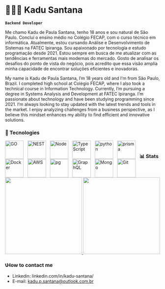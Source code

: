 # 👩🏻‍💻 Kadu Santana

**`Backend Developer`**

Me chamo Kadu de Paula Santana, tenho 18 anos e sou natural de São Paulo. Concluí o ensino médio no Colégio FECAP, com o curso técnico em informática. Atualmente, estou cursando Análise e Desenvolvimento de Sistemas na FATEC Ipiranga. Sou apaixonado por tecnologia e estudo programação desde 2021. Estou sempre em busca de me atualizar com as tendências e ferramentas mais modernas do mercado. Gosto de analisar os desafios do ponto de vista do negócio, pois acredito que essa visão amplia minha capacidade de encontrar soluções eficientes e inovadoras.

My name is Kadu de Paula Santana, I’m 18 years old and I’m from São Paulo, Brazil. I completed high school at Colégio FECAP, where I also took a technical course in Information Technology. Currently, I’m pursuing a degree in Systems Analysis and Development at FATEC Ipiranga. I’m passionate about technology and have been studying programming since 2021. I’m always looking to stay updated with the latest trends and tools in the market. I enjoy analyzing challenges from a business perspective, as I believe this mindset enhances my ability to find efficient and innovative solutions.

### 🤖 Tecnologies

<img 
    align="left" 
    alt="GO"
    title="GO" 
    width="60px" 
    style="padding-right: 10px;" 
    src="https://cdn.jsdelivr.net/gh/devicons/devicon@latest/icons/go/go-original-wordmark.svg" 
/>
<img 
    align="left" 
    alt="NEST" 
    title="NEST"
    width="60px" 
    style="padding-right: 10px;" 
    src="https://cdn.jsdelivr.net/gh/devicons/devicon@latest/icons/nestjs/nestjs-original-wordmark.svg" 
/>
<img 
    align="left" 
    alt="Node" 
    title="Node"
    width="60px" 
    style="padding-right: 10px;" 
    src="https://cdn.jsdelivr.net/gh/devicons/devicon@latest/icons/nodejs/nodejs-original-wordmark.svg" 
/>
<img 
    align="left" 
    alt="TypeScript"
    title="TypeScript" 
    width="60px" 
    style="padding-right: 10px;" 
    src="https://cdn.jsdelivr.net/gh/devicons/devicon@latest/icons/typescript/typescript-original.svg" 
/>
<img 
    align="left" 
    alt="python"
    title="python" 
    width="60px" 
    style="padding-right: 10px;" 
    src="https://cdn.jsdelivr.net/gh/devicons/devicon@latest/icons/python/python-original-wordmark.svg" 
/>
<img 
    align="left" 
    alt="prisma" 
    title="prisma"
    width="60px" 
    style="padding-right: 10px;" 
    src="https://cdn.jsdelivr.net/gh/devicons/devicon@latest/icons/prisma/prisma-original-wordmark.svg" 
/>
<img 
    align="left" 
    alt="Docker"
    title="Docker" 
    width="60px" 
    style="padding-right: 10px;" 
    src="https://cdn.jsdelivr.net/gh/devicons/devicon@latest/icons/docker/docker-original-wordmark.svg" 
/>
<img 
    align="left" 
    alt="AWS" 
    title="AWS"
    width="60px" 
    style="padding-right: 10px;" 
    src="https://cdn.jsdelivr.net/gh/devicons/devicon@latest/icons/amazonwebservices/amazonwebservices-original-wordmark.svg" 
/>
<img 
    align="left" 
    alt="pg" 
    title="pg"
    width="60px" 
    style="padding-right: 10px;" 
    src="https://cdn.jsdelivr.net/gh/devicons/devicon@latest/icons/postgresql/postgresql-original-wordmark.svg" 
/>
<img 
    align="left" 
    alt="GraphQL" 
    title="GraphQL"
    width="60px" 
    style="padding-right: 10px;" 
    src="https://cdn.jsdelivr.net/gh/devicons/devicon@latest/icons/graphql/graphql-plain-wordmark.svg" 
/>
<img 
    align="left" 
    alt="Mongo" 
    title="Mongo"
    width="60px" 
    style="padding-right: 10px;" 
    src="https://cdn.jsdelivr.net/gh/devicons/devicon@latest/icons/mongodb/mongodb-original-wordmark.svg" 
/>
<img 
    align="left" 
    alt="Git" 
    title="Git"
    width="60px" 
    style="padding-right: 10px;" 
    src="https://cdn.jsdelivr.net/gh/devicons/devicon@latest/icons/git/git-original.svg" 
/>
<br/>

### 📊 Stats
<div>
  <a href="https://github.com/KaduSantanaDev/SantanaDEVbr">
  <img height="250em" src="https://github-readme-stats.vercel.app/api/top-langs/?username=KaduSantanaDev&langs_count=8&theme=radical"/>
  <img height="250em" src="https://github-readme-stats.vercel.app/api?username=KaduSantanaDev&show_icons=true&theme=radical"/>
  </a>

</div>



### 📞How to contact me

- Linkedin: linkedin.com/in/kadu-santana/
- E-mail: kadu.p.santana@outlook.com.br

